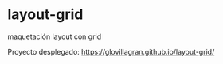 # layout-grid
maquetación layout con grid

Proyecto desplegado:
https://glovillagran.github.io/layout-grid/
